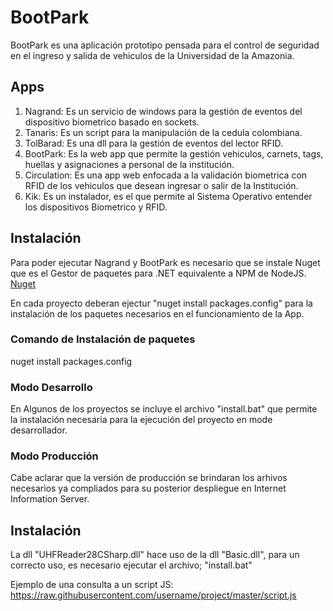 ﻿# BootPark

BootPark es una aplicación prototipo pensada para el control de seguridad en el ingreso y salida de vehiculos de la Universidad de la Amazonia.

## Apps
 1. Nagrand: Es un servicio de windows para la gestión de eventos del dispositivo biometrico basado en sockets.
 2. Tanaris: Es un script para la manipulación de la cedula colombiana.
 3. TolBarad: Es una dll para la gestión de eventos del lector RFID.
 4. BootPark: Es la web app que permite la gestión vehiculos, carnets, tags, huellas y asignaciones a personal de la institución.
 5. Circulation: Es una app web enfocada a la validación biometrica con RFID de los vehiculos que desean ingresar o salir de la Institución.
 6. Kik: Es un instalador, es el que permite al Sistema Operativo entender los dispositivos Biometrico y RFID.

## Instalación
 Para poder ejecutar Nagrand y BootPark es necesario que se instale Nuget que es el Gestor de paquetes para .NET equivalente a NPM de NodeJS.
 [Nuget](https://www.nuget.org/)

En cada proyecto deberan ejectur "nuget install packages.config" para la instalación de los paquetes necesarios en el funcionamiento de la App.

### Comando de Instalación de paquetes
nuget install packages.config

### Modo Desarrollo
En Algunos de los proyectos se incluye el archivo "install.bat" que permite la instalación necesaria para la ejecución del proyecto en mode desarrollador.

### Modo Producción
Cabe aclarar que la versión de producción se brindaran los arhivos necesarios ya compliados para su posterior despliegue en Internet Information Server.



## Instalación
La dll "UHFReader28CSharp.dll" hace uso de la dll "Basic.dll", para un correcto uso, es necesario ejecutar el archivo; "install.bat"


Ejemplo de una consulta a un script JS: https://raw.githubusercontent.com/username/project/master/script.js
